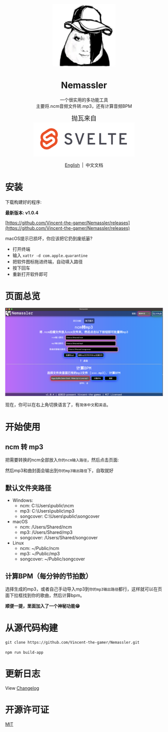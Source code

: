 <p align="center">
  <img src="./.github/TitleLogo.png" width="200" height="200"/>
</p>
<h1 align="center">Nemassler</h1>
<p align="center">
  一个很实用的多功能工具 <br/>
  主要将.ncm音频文件转.mp3，还有计算音频BPM
</p>

<p align="center">
  <span style="font-size: 20px;">抛瓦来自</span>
  <br/>
  <a href="https://www.svelte.cn/" target="_blank">
    <img src="./.github/svelte.png"/>
  </a>
</p>

<p align="center">
  <a href="./README.md" target="_blank">English</a>
  <span style="margin: 3px;">|</span>
  <span>中文文档</span>
</p>

# 安装
下载构建好的程序: 

**最新版本: v1.0.4**

[https://github.com/Vincent-the-gamer/Nemassler/releases](https://github.com/Vincent-the-gamer/Nemassler/releases)

macOS提示已损坏，你应该把它扔到废纸篓?
* 打开终端
* 输入 `xattr -d com.apple.quarantine `
* 把软件图标拖进终端，自动填入路径
* 按下回车
* 重新打开软件即可

# 页面总览

![页面](./.github/page-cn.png)

现在，你可以在右上角切换语言了，有`简体中文`和`英语`。

# 开始使用
## ncm 转 mp3

把需要转换的ncm全部放入`你的ncm输入路径`，然后点击页面:

然后mp3和曲封面会输出到`你的mp3输出路径`下，自取就好

## 默认文件夹路径
* Windows: 
    * ncm: C:\\Users\\public\\ncm
    * mp3: C:\\Users\\public\\mp3
    * songcover: C:\\Users\\public\\songcover
* macOS
    * ncm: /Users/Shared/ncm
    * mp3: /Users/Shared/mp3
    * songcover: /Users/Shared/songcover
* Linux
    * ncm: ~/Public/ncm
    * mp3: ~/Public/mp3
    * songcover: ~/Public/songcover

## 计算BPM（每分钟的节拍数）
选择生成的mp3，或者自己手动导入mp3到`你的mp3输出路径`都行，这样就可以在页面下拉框找到你的歌曲，然后计算bpm。

**顺便一提，里面加入了一个神秘功能😁**

# 从源代码构建
~~~shell
git clone https://github.com/Vincent-the-gamer/Nemassler.git

npm run build-app
~~~

# 更新日志
View [Changelog](./CHANGELOG.md)

# 开源许可证
[MIT](./LICENSE)